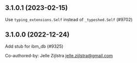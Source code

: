 ## 3.1.0.1 (2023-02-15)

Use `typing_extensions.Self` instead of `_typeshed.Self` (#9702)

## 3.1.0.0 (2022-12-24)

Add stub for ibm_db (#9325)

Co-authored-by: Jelle Zijlstra <jelle.zijlstra@gmail.com>

